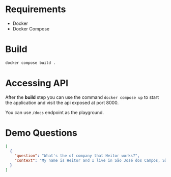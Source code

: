 # Requirements
* Docker
* Docker Compose

# Build
```sh
docker compose build . 
```

# Accessing API
After the **build** step you can use the command `docker compose up` to start the application and visit 
the api exposed at port 8000.

You can use `/docs` endpoint as the playground.

# Demo Questions
```json
[
  {
    "question": "What's the of company that Heitor works?",
    "context": "My name is Heitor and I live in São José dos Campos, São Paulo - Brazil. I'm a software engineering and I work at a company called 'Quero Educação'"
  }
]
```